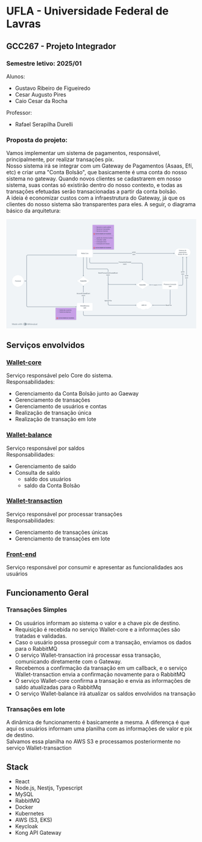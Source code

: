 # UFLA - Universidade Federal de Lavras
## GCC267 - Projeto Integrador
### Semestre letivo: 2025/01

Alunos: 
- Gustavo Ribeiro de Figueiredo
- Cesar Augusto Pires
- Caio Cesar da Rocha

Professor:
- Rafael Serapilha Durelli

### Proposta do projeto:  
Vamos implementar um sistema de pagamentos, responsável, principalmente, por realizar transações pix.  
Nosso sistema irá se integrar com um Gateway de Pagamentos (Asaas, Efí, etc) e criar uma "Conta Bolsão", que basicamente é uma conta do nosso sistema no gateway. Quando novos clientes se cadastrarem em nosso sistema, suas contas só existirão dentro do nosso contexto, e todas as transações efetuadas serão transacionadas a partir da conta bolsão.  
A ideia é economizar custos com a infraestrutura do Gateway, já que os clientes do nosso sistema são transparentes para eles.
A seguir, o diagrama básico da arquitetura:
<div align="center">
  <img src="./img/arquitetura.png" width="800px" height:"317" />
</div>

## Serviços envolvidos
### [Wallet-core](https://github.com/projeto-integrado-2025-01/wallet-core-backend)  
Serviço responsável pelo Core do sistema.  
Responsabilidades:  
- Gerenciamento da Conta Bolsão junto ao Gaeway
- Gerenciamento de transações
- Gerenciamento de usuários e contas
- Realização de transação única
- Realização de transação em lote

### [Wallet-balance](https://github.com/projeto-integrado-2025-01/wallet-balance-backend)
Serviço responsável por saldos  
Responsabilidades:
- Gerenciamento de saldo
- Consulta de saldo
    - saldo dos usuários
    - saldo da Conta Bolsão

### [Wallet-transaction](https://github.com/projeto-integrado-2025-01/wallet-transaction)
Serviço responsável por processar transações  
Responsabilidades:
- Gerenciamento de transações únicas
- Gerenciamento de transações em lote

### [Front-end](https://github.com/projeto-integrado-2025-01/frontend)
Serviço responsável por consumir e apresentar as funcionalidades aos usuários  

## Funcionamento Geral
### Transações Simples
- Os usuários informam ao sistema o valor e a chave pix de destino. 
- Requisição é recebida no serviço Wallet-core e a informações são tratadas e validadas.
- Caso o usuário possa prosseguir com a transação, enviamos os dados para o RabbitMQ
- O serviço Wallet-transaction irá processar essa transação, comunicando diretamente com o Gateway.  
- Recebemos a confirmação da transação em um callback, e o serviço Wallet-transaction envia a confirmação novamente para o RabbitMQ
- O serviço Wallet-core confirma a transação e envia as informações de saldo atualizadas para o RabbitMq
- O serviço Wallet-balance irá atualizar os saldos envolvidos na transação

### Transações em lote
A dinâmica de funcionamento é basicamente a mesma. A diferença é que aqui os usuários informam uma planilha com as informações de valor e pix de destino.  
Salvamos essa planilha no AWS S3 e processamos posteriormente no serviço Wallet-transaction

## Stack
- React
- Node.js, Nestjs, Typescript
- MySQL
- RabbitMQ
- Docker
- Kubernetes
- AWS (S3, EKS)
- Keycloak
- Kong API Gateway